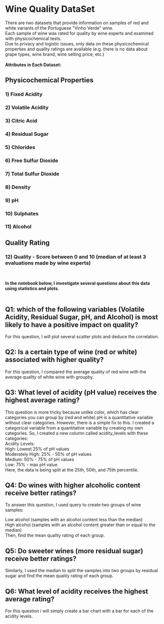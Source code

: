 # Wine Quality DataSet
There are two datasets that provide information on samples of red and white variants of the Portuguese "Vinho Verde" wine.</br>
Each sample of wine was rated for quality by wine experts and examined with physicochemical tests.</br>
Due to privacy and logistic issues, only data on these physicochemical properties and quality ratings are available (e.g. there is no data about grape types, wine brand, wine selling price, etc.)</br>
</br>
**Attributes in Each Dataset:**
</br>
##	Physicochemical Properties

### 1)	Fixed Acidity
### 2)	Volatile Acidity
### 3)	Citric Acid
### 4)	Residual Sugar
### 5)	Chlorides
### 6)	Free Sulfur Dioxide
### 7)	Total Sulfur Dioxide
### 8)	Density
### 9)	pH
### 10)	Sulphates
### 11)	Alcohol

##	Quality Rating
### 12)	Quality - Score between 0 and 10 (median of at least 3 evaluations made by wine experts)</br>
</br> 

**In the notebook below, I investigate several questions about this data using statistics and plots.**</br>
</br>

## Q1: which of the following variables (Volatile Acidity, Residual Sugar, pH, and Alcohol) is most likely to have a positive impact on quality?
For this question, I will plot several scatter plots and deduce the correlation.

## Q2: Is a certain type of wine (red or white) associated with higher quality?
For this question, I compared the average quality of red wine with the average quality of white wine with groupby. 

## Q3: What level of acidity (pH value) receives the highest average rating?
This question is more tricky because unlike color, which has clear categories you can group by (red and white) pH is a quantitative variable without clear categories. However, there is a simple fix to this. I created a categorical variable from a quantitative variable by creating my own categories. So, I created a new column called acidity_levels with these categories:
</br>
Acidity Levels:</br>
High: Lowest 25% of pH values</br>
Moderately High: 25% - 50% of pH values</br>
Medium: 50% - 75% of pH values</br>
Low: 75% - max pH value</br>
Here, the data is being split at the 25th, 50th, and 75th percentile.
</br>

## Q4: Do wines with higher alcoholic content receive better ratings?
To answer this question, I used query to create two groups of wine samples:</br>

Low alcohol (samples with an alcohol content less than the median)</br>
High alcohol (samples with an alcohol content greater than or equal to the median)</br>
Then, find the mean quality rating of each group.</br>

## Q5: Do sweeter wines (more residual sugar) receive better ratings?
Similarly, I used the median to split the samples into two groups by residual sugar and find the mean quality rating of each group.

## Q6: What level of acidity receives the highest average rating?
For this question i will simply create a bar chart with a bar for each of the acidity levels.

